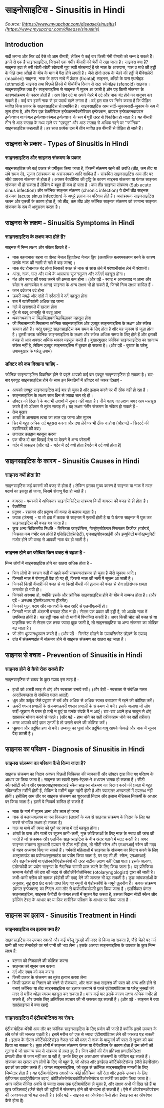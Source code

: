 # साइनोसाइटिस - Sinusitis in Hindi
_Source: [https://www.myupchar.com/disease/sinusitis](https://www.myupchar.com/disease/sinusitis)_

## Introduction
सर्दी लगना और सिर दर्द वैसे तो आम बीमारी, लेकिन ये कई बार किसी गंभी बीमारी को जन्म दे सकते हेैं। इनमें से एक है साइनसाइटिस, जिसको एक गंभीर बीमारी की श्रेणी में रखा जाता है।
साइनस क्या है?
साइनस हवा से भरी छोटी-छोटी खोखली गुहा रूपी संरचनाएं हैं जो नाक के आसपास, गाल व माथे की हड्डी के पीछे तथा आँखों के बीच के भाग में पैदा होने लगती है। जैसे दोनो तरफ के चेहरे की हड्डी में मैक्सिलेरी (maxileri) साइनस, नाक के ऊपर माथे में फ्रंटल (frontal) साइनस, आँखो के पास एथमोइड (ethmoid) साइनस तथा पिछले हिस्से में बीचोंबीच दिमाग से सटा स्फेनॉइड (sfenoid) साइनस। 
साइनसाइटिस क्या है?
साइनसाइटिस से साइनस में सूजन आ जाती है और यह किसी संक्रमण के कारणसंक्रमण के कारण होती है। आप सिर दर्द या अपने चेहरे में दर्द और नाक बंद होने का अनुभव कर सकते हैं। कई बार इसमें नाक से हर पदार्थ बहने लगता है। दर्द इस बात पर निर्भर करता है कि पीड़ित व्यक्ति किस प्रकार के साइनसाइटिस से प्रभावित है।
साइनसाइटिस आम सर्दी-जुकामसर्दी-जुकाम के रूप में शुरू होता है, और फिर एक बैक्टीरियल इन्फेक्शनबैक्टीरियल इन्फेक्शन, वायरल इन्फेक्शनवायरल इन्फेक्शन या फंगल इन्फेक्शनफंगल इन्फेक्शन  के रूप में पूरी तरह से विकसित हो जाता है।
यह बीमारी तीन से आठ सप्ताह के मध्य रहने पर "एक्यूट" और आठ सप्ताह से अधिक रहने पर "क्रॉनिक" साइनसाइटिस कहलाती है। हर साल प्रत्येक दस में तीन व्यक्ति इस बीमारी से पीड़ित हो जाते हैं।

## साइनस के प्रकार - Types of Sinusitis in Hindi
### साइनसाइटिस और साइनस संक्रमण के प्रकार
साइनसाइटिस को कई प्रकार से वर्गीकृत किया जाता है, जिसमें संक्रमण रहने की अवधि (तीव्र, कम तीव्र या लंबे समय से), सूजन (संक्रामक या असंक्रामक) आदि शामिल हैं -
संक्रमित साइनसाइटिस आम तौर पर सीधे वायरस संक्रमण से होता है। अक्सर बैक्टीरिया की वृद्धि के कारण साइनस संक्रमण या फंगल साइनस संक्रमण भी हो सकता है लेकिन ये बहुत ही कम हो पाता है। कम तीव्र साइनस संक्रमण (Sub acute sinus infection) और क्रॉनिक साइनस संक्रमण (chronic infection) ये दोनों तीव्र साइनस संक्रमण (acute sinus infection) के अधूरे इलाज का परिणाम होते हैं।
असंक्रामक साइनसाइटिस जलन और एलर्जी के कारण होता है, जो तीव्र, कम तीव्र औऱ क्रॉनिक साइनस संक्रमण को सामान्य साइनस संक्रमण के रूप में अनुसरण करता है।

## साइनस के लक्षण - Sinusitis Symptoms in Hindi
### साइनसाइटिस के लक्षण क्या होते हैं?
साइनस में निम्न लक्षण और संकेत दिखते हैं -
- नाक बहनानाक बहना या पोस्ट नेजल ड्रिपपोस्ट नेजल ड्रिप (अत्यधिक बलगमबलगम बनने के कारण उसके नाक की नाली से गले में बाह जाना)।
- नाक बंद होनानाक बंद होना जिसकी वजह से नाक से सांस लेने में परेशानीसांस लेने में परेशानी।
- आंख, नाक, गाल और माथे के आसपास सूजनसूजन और दर्ददर्द महसूस होना।
- गंध और स्वाद की परख करने की क्षमता कम होना। (और पढ़ें - स्वाद न आनास्वाद न आना और स्मेल न आनास्मेल न आना)
साइनस के अन्य लक्षण भी हो सकते हैं, जिनमें निम्म लक्षण शामिल हैं -
- कान दर्दकान दर्द होना
- ऊपरी जबड़े और दांतों में दर्ददांतों में दर्द महसूस होना
- रात में खांसीखांसी अधिक बढ़ जाना
- गले में खराशगले में खराश होना
- मुँह से बदबू आनामुँह से बदबू आना
- थकानथकान या चिड़चिड़ापनचिड़चिड़ापन महसूस होना
- जी मिचलानाजी मिचलाना
क्रोनिक साइनसाइटिस और एक्यूट साइनसाइटिस के लक्षण और संकेत सामान होते हैं। परंतु एक्यूट साइनसाइटिस कम समय के लिए होता है और यह जुकाम से जुड़ा होता है। दूसरी तरफ क्रोनिक साइनसाइटिस के लक्षण और संकेत अधिक समय के लिए होते हैं और इसकी वजह से आप अक्सर अधिक थकान महसूस करते हैं। बुखारबुखार क्रोनिक साइनसाइटिस का सानान्य संकेत नहीं है, लेकिन एक्यूट साइनसाइटिस में बुखार हो सकता है।
(और पढ़ें - बुखार के घरेलू उपायबुखार के घरेलू उपाय)
### डॉक्टर को कब दिखाना चाहिए -
क्रोनिक साइनसाइटिस विकसित होने से पहले आपको कई बार एक्यूट साइनसाइटिस हो सकता है। बार-बार एक्यूट साइनसाइटिस होने के साथ इन स्थितियों में डॉक्टर को जरूर दिखाएं -
- आपको एक्यूट साइनसाइटिस कई बार हो चुका है और इलाज करने पर भी ठीक नहीं हो रहा है।
- साइनसाइटिस के लक्षण सात दिन से ज्यादा चल रहे हों।
- डॉक्टर को दिखाने के बाद भी लक्षणों में सुधार नहीं आता है।
नीचे बताए गए लक्षण अगर आप मससूस करते हैं तो डॉक्टर से तुरंत सलाह लें। यह लक्षण गंभीर संक्रमण के संकेत हो सकते हैं -
- तेज बुखार
- आखों के आसपास त्वचा का लाल पड़ जाना और सूजन
- सिर में बहुत अधिक दर्द महूसस करना और दवा लेने पर भी ठीक न होना (और पढ़ें - सिरदर्द की दवासिरदर्द की दवा)
- लगातार उलझन महसूस करना
- एक चीज दो बार दिखाई देना या देखने में अन्य परेशानी
- गर्दन में अकड़न
(और पढ़ें - गर्दन में दर्द क्यों होता हैगर्दन में दर्द क्यों होता है)

## साइनसाइटिस के कारण - Sinusitis Causes in Hindi
### साइनस क्यों होता है?
साइनसाइटिस कई कारणों की वजह से होता है। लेकिन इसका मुख्य कारण है साइनस या नाक में तरल पदार्थ का इकठ्ठा हो जाना, जिसमें रोगाणु पैदा हो जाते हैं।
- वायरस - वयस्कों में अधिकतर साइनसिसिटिस संक्रमण किसी वायरस की वजह से ही होता है।
- बैक्टीरिया
- प्रदूषण - रसायन और प्रदूषण की वजह से बलगम बढ़ता है।
- कवक (फंगस) - या तो हवा में कवक से साइनस में एलर्जी होती है या ये फंगस साइनस में घुस कर साइनसाइटिस की वजह बन जाता है।
- कुछ अन्य चिकित्सीय स्थिति - सिस्टिक फाइब्रोसिस, गैस्ट्रोएसोफेगल रिफ्लक्स डिजीज (गर्डगर्ड, जिसका कम गंभीर रूप होती है एसिडिटीएसिडिटी), एचआईवीएचआईवी और इम्युनिटी मजोरइम्युनिटी मजोर होने की वजह से आपकी नाक बंद हो जाती है।
### साइनस होने का जोखिम किन वजह से बढ़ता है -
निम्न लोगों में साइनसाइटिस होने का खतरा अधिक होता है -
- जिन लोगों के श्वसन नली में पहले कभी संक्रमणसंक्रमण हो चुका है जैसे जुकाम आदि।
- जिनकी नाक में रोगाणुओं पैदा हो गए हों, जिससे नाक की नली में सूजन आ जाती है।
- जिनकी किसी बीमारी की वजह से या किसी बीमरी की इलाज की वजह से रोग प्रतिरोधक क्षमता कमजोर हो गयी हो।
- जिनको अस्थमा हो, क्योंकि इसके और क्रोनिक साइनसाइटिस होने के बीच में सम्बन्ध होता है। (और पढ़ें - अस्थमा ट्रीटमेंटअस्थमा ट्रीटमेंट)
- जिनको धूल, पराग और जानवरों के बाल आदि से एलर्जीएलर्जी हो।
- जिनकी नाक की अंदरूनी वनावट ठीक न हो। सेप्टम एक प्रकार की हड्डी है, जो आपके नाक में उपस्थित होती है। यह हड्डी नाक को दो भागों में विभाजित करती है। अगर किसी चोट की वजह से या प्राकृतिक रूप से सेप्टम एक तरफ ज्यादा झुक जाती है, तो साइनसाइटिस या अन्य संक्रमण का जोखिम बढ़ जाता है।
- जो लोग धूम्रपानधूम्रपान करते हैं। (और पढ़ें - सिगरेट छोड़ने के उपायसिगरेट छोड़ने के उपाय)
- दांत में संक्रमणदांत में संक्रमण होने से साइनस संक्रमण का खतरा बढ़ जाता है।

## साइनस से बचाव - Prevention of Sinusitis in Hindi
### साइनस होने से कैसे रोक सकते हैं?
साइनसाइटिस से बाचव के कुछ उपाय इस तरह हैं -
- हाथों को अच्छी तरह से धोएं और स्वच्छता बनाये रखें। (और देखें - स्वच्छता से संबंधित गलत आदतेंस्वच्छता से संबंधित गलत आदतें)
- धूल और फफूंद जैसे प्रदूषण से बचें और अधिक से अधिक स्वच्छ वतावरण में रहने की कोशिश करें।
- ऊपरी श्वसन प्रणाली के संक्रमणऊपरी श्वसन प्रणाली के संक्रमण से बचें। इसके अलावा जो लोग सर्दी-जुकाम से ग्रस्त हो उन्हें न छुएं या उनके संपर्क में न आएं। बार-बार अपने हाथ साबुन से धोएं खासकर भोजन करने से पहले। (और पढ़ें - हाथ धोने का सही तरीकाहाथ धोने का सही तरीका)
- अगर आपको कोई ज्ञात एलर्जी है तो उससे बचने की कोशिश करें।
- धूम्रपान और प्रदूषित हवा से बचें। तम्बाकू का धुआं और प्रदूषित वायु आपके फेफड़े और नाक में सूजन पैदा करती है।

## साइनस का परिक्षण - Diagnosis of Sinusitis in Hindi
### साइनस संक्रमण का परिक्षण कैसे किया जाता है?
साइनस संक्रमण का निदान अक्सर पिछली चिकित्सा की जानकारी और डॉक्टर द्वारा किए गए परिक्षण के आधार पर किया जाता है।
साइनस का खाली एक्स-रेएक्स-रे अध्ययन भ्रामक हो सकता है। सीटी स्कैनसीटी स्कैन और एमआरआईएमआरआई स्कैन साइनस संक्रमण का निदान करने की क्षमता में बहुत संवेदनशील मशीनें होती हैं, लेकिन ये मशीनें बहुत महंगी होती हैं और ज्यादातर अस्पतालों में उपलब्ध नहीं होती। इसीलिए आम तौर पर साइनस संक्रमण का शुरुआती निदान और इलाज मेडिकल निष्कर्षों के आधार पर किया जाता है। इसमें ये निष्कर्ष शामिल हो सकते हैं
- नाक के मार्ग में सूजन आना और लाल हो जाना
- नाक से बलगमबलगम या पस निकलना (लक्षणों के रूप से साइनस संक्रमण के निदान के लिए यह सबसे संभावित लक्षण हो सकता है)
- गाल या माथे की त्वचा को छूने पर त्वचा में दर्द महसूस होना।
- आंखों के पास और गालों पर सूजन
कभी-कभी, गुप्त कोशिकाओं के लिए नाक के स्त्राव की जांच की जाती है जो संक्रामक और एलर्जिक साइनसाइटिस के बीच अंतर बताने में मदद करती है।
अगर साइनस संक्रमण शुरुआती उपचार से ठीक नहीं होता, तो सीटी स्कैन और एमआरआई स्कैन की मदद से गहन अध्ययन किए जा सकते हैं। गर्भवती महिलाओं में साइनस के संक्रमण का निदान करने के लिए अल्ट्रासाउंड का प्रयोगअल्ट्रासाउंड का प्रयोग किया जाता है, पर यह सी.टी. स्कैन, एमआरआई और राइनोस्कोपी या एंडोस्कोपीएंडोस्कोपी की तरह सटीक लक्षण नहीं दिखा पाता।
इसके अलावा, एंडोस्कोपी का प्रयोग साइनस के नैदानिक सामग्री प्राप्त करने के लिए किया जाता है। यह प्रतिक्रिया सामान्य बेहोशी की दवा की मदद से ऑटोलेरिंगोलोजिस्ट (otolaryngologist) द्वारा की जाती है। कभी-कभी मरीज को शामक (बेहोशी की दवा) देने की जरूरत भी पड़ सकती है। कुछ जांचकर्ताओं के अनुसार, सुई द्वारा छेद करके प्राप्त किए गए नमूनों से एंडोस्कॉपी के नमूने तुलनीय हैं।
कवक संक्रमण (फंगल इन्फेक्शन) का निदान आम तौर से बायोप्सीबायोप्सी द्वारा किया जाता है। एलर्जिकल फंगल साइनसाइटिस, साइनस कैविटी के फंगल तत्वों में सूजन पैदा करता है, इसका निदान सीटी स्कैन और इमेंजिंग टेस्ट के आधार पर या फिर शारीरिक परिक्षण के आधार पर किया जाता है।

## साइनस का इलाज - Sinusitis Treatment in Hindi
### साइनसाइटिस का इलाज क्या है?
साइनसाइटिस का उपचार दवाओं और कई घरेलू नुस्खों की मदद से किया जा सकता है, जैसे चेहरे पर गर्म पानी की भाप लेनाचेहरे पर गर्म पानी की भाप लेना। इसके अलावा साइनसाइटिस के उपचार के कुछ निम्न लक्ष्य हैं:
- बलगम को निकालनें की कोशिश करना
- साइनस की सूजन कम करना
- दर्द और दबाव को कम करना
- किसी प्रकार के संक्रमण का तुरंत इलाज करवा लेना
- किसी ऊतक या निशान को बनने से रोकथाम, और नाक तथा साइनस की परत को अन्य क्षति होने से बचाएं
क्रॉनिक या तीव्र साइनसाइटिस का इलाज करवाने से पहले एंटीबायोटिक्स या घरेलू नुस्खों की मदद से मरीज थोड़ा स्वस्थ महसूस कर सकता है। मगर कई बार इसके कारण लक्षण अधिक गंभीर हो सकते हैं, और उसके लिए अतिरिक्त उपचार की भी जरूरत पड़ सकती है।
(और पढ़ें - साइनस में क्या खाएंसाइनस में क्या खाएं)
### साइनसाइटिस में एंटीबायोटिक्स का सेवन:
एंटीबायोटिक थेरेपी आम तौर पर क्रॉनिक साइनसाइटिस के लिए प्रयोग की जाती है क्योंकि इसमें उपचार के लंबे कोर्स की जरूरत पड़ती है। इसमें मरीज को एक से ज्यादा एंटीबायोटिक्स लेने की जरूरत पड़ सकती है। इलाज के दौरान कोर्टिकोस्टेरॉइड नेजल स्प्रे की मदद से नाक के वायुमार्ग की परत से सूजन को कम किया जा सकता है।
कुछ लोगों में साइनस संक्रमण फंगस या बैक्टिरियम के कारण होता है उन लोगों की तुलना में जो सामान्य रूप से संक्रमण से ग्रस्त हुए हैं। जिन लोगों की रोग प्रतिरक्षा प्रणालीप्रतिरक्षा प्रणाली ठीक से काम नहीं कर पा रही है, उनके लिए इन असाधारण संक्रमणों के जोखिम बढ़ सकते हैं। संक्रमण का खतरा उन लोगों के लिए भी बहुत है, जो ओरल और इनहेल्ड कोर्टिकोस्टेरॉयड (जैसे प्रेडनीसॉन) दवाओं का प्रयोग करते हैं। फंगल साइनसाइटिस, जो बहुत से क्रॉनिक साइनसाइटिस मामलों के लिए जिम्मेदार होता है। यह एंटीबायोटिक्स दवाओं पर कोई प्रतिक्रिया नहीं देता और इसके उपचार के लिए एंटीफंगल दवाएंएंटीफंगल दवाएं, कोर्टिकोस्टेरॉयडकोर्टिकोस्टेरॉयड या सर्जरी का प्रयोग किया जाता है।
अगर मरीज सीमित अवधि से ज्यादा समय तक एंटीबायोटिक ले चुका है, और लक्षण अभी भी दिख रहे हैं या कुछ जटिलताएं (जैसे चेहरे की हड्डीयों में संक्रमण) होने की संभावना हो सकती है। ऐसे में ऑपरेशनऑपरेशन की आवश्यकता भी पड़ सकती है।
(और पढ़ें - साइनस का ऑपरेशन कैसे होता हैसाइनस का ऑपरेशन कैसे होता है)

